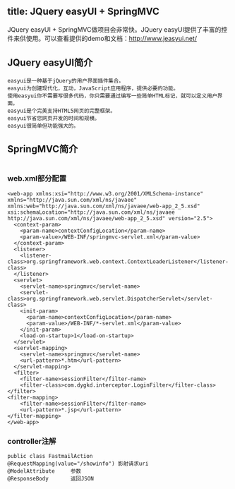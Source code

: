 title: JQuery easyUI + SpringMVC
---
JQuery easyUI + SpringMVC做项目会非常快。JQuery easyUI提供了丰富的控件来供使用。可以查看提供的demo和文档：http://www.jeasyui.net/


## JQuery easyUI简介

``` 
easyui是一种基于jQuery的用户界面插件集合。
easyui为创建现代化，互动，JavaScript应用程序，提供必要的功能。
使用easyui你不需要写很多代码，你只需要通过编写一些简单HTML标记，就可以定义用户界面。
easyui是个完美支持HTML5网页的完整框架。
easyui节省您网页开发的时间和规模。
easyui很简单但功能强大的。
```


## SpringMVC简介

``` SpringMVC是一个典型的教科书式的mvc构架。Spring MVC 分离了控制器、模型对象、分派器以及处理程序对象的角色，这种分离让它们更容易进行定制。
```

### web.xml部分配置
``` <?xml version="1.0" encoding="UTF-8"?>
<web-app xmlns:xsi="http://www.w3.org/2001/XMLSchema-instance" 
xmlns="http://java.sun.com/xml/ns/javaee" 
xmlns:web="http://java.sun.com/xml/ns/javaee/web-app_2_5.xsd" xsi:schemaLocation="http://java.sun.com/xml/ns/javaee 
http://java.sun.com/xml/ns/javaee/web-app_2_5.xsd" version="2.5">
  <context-param>
    <param-name>contextConfigLocation</param-name>
    <param-value>/WEB-INF/springmvc-servlet.xml</param-value>
  </context-param>
  <listener>
    <listener-class>org.springframework.web.context.ContextLoaderListener</listener-class>
  </listener>
  <servlet>
    <servlet-name>springmvc</servlet-name>
    <servlet-class>org.springframework.web.servlet.DispatcherServlet</servlet-class>
    <init-param>
      <param-name>contextConfigLocation</param-name>
      <param-value>/WEB-INF/*-servlet.xml</param-value>
    </init-param>
    <load-on-startup>1</load-on-startup>
  </servlet>
  <servlet-mapping>
    <servlet-name>springmvc</servlet-name>
    <url-pattern>*.htm</url-pattern>
  </servlet-mapping>
  <filter>  
    <filter-name>sessionFilter</filter-name>  
    <filter-class>com.dygkd.interceptor.LoginFilter</filter-class>  
</filter>  
<filter-mapping>  
    <filter-name>sessionFilter</filter-name>  
    <url-pattern>*.jsp</url-pattern>  
</filter-mapping>  
</web-app>
```


### controller注解

```@Controller
public class FastmailAction 
@RequestMapping(value="/showinfo") 影射请求uri
@ModelAttribute 	参数
@ResponseBody		返回JSON
```


